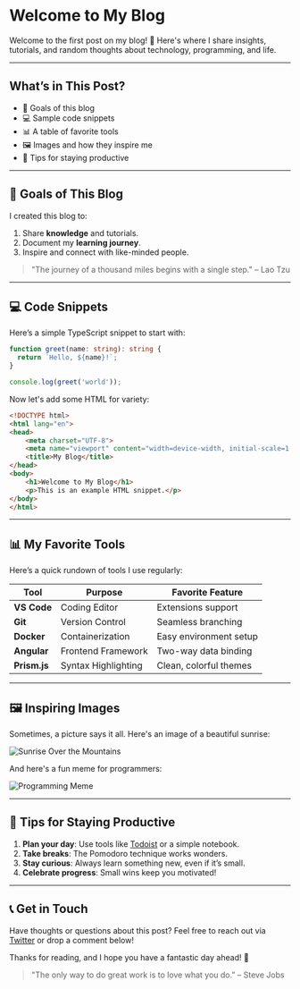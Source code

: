 # Welcome to My Blog

Welcome to the first post on my blog! 🎉 Here's where I share insights, tutorials, and random thoughts about technology, programming, and life.

---

## What’s in This Post?

- 🎯 Goals of this blog
- 💻 Sample code snippets
- 📊 A table of favorite tools
- 🖼️ Images and how they inspire me
- 🌟 Tips for staying productive

---

## 🎯 Goals of This Blog

I created this blog to:
1. Share **knowledge** and tutorials.
2. Document my **learning journey**.
3. Inspire and connect with like-minded people.

> "The journey of a thousand miles begins with a single step." – Lao Tzu

---

## 💻 Code Snippets

Here’s a simple TypeScript snippet to start with:

```typescript
function greet(name: string): string {
  return `Hello, ${name}!`;
}

console.log(greet('world'));
```

Now let's add some HTML for variety:

```html
<!DOCTYPE html>
<html lang="en">
<head>
    <meta charset="UTF-8">
    <meta name="viewport" content="width=device-width, initial-scale=1.0">
    <title>My Blog</title>
</head>
<body>
    <h1>Welcome to My Blog</h1>
    <p>This is an example HTML snippet.</p>
</body>
</html>
```

---

## 📊 My Favorite Tools

Here’s a quick rundown of tools I use regularly:

| Tool           | Purpose              | Favorite Feature           |
|----------------|----------------------|----------------------------|
| **VS Code**    | Coding Editor        | Extensions support         |
| **Git**        | Version Control      | Seamless branching         |
| **Docker**     | Containerization     | Easy environment setup     |
| **Angular**    | Frontend Framework   | Two-way data binding       |
| **Prism.js**   | Syntax Highlighting  | Clean, colorful themes     |

---

## 🖼️ Inspiring Images

Sometimes, a picture says it all. Here's an image of a beautiful sunrise:

![Sunrise Over the Mountains](https://via.placeholder.com/800x400.png?text=Sunrise+Image)

And here's a fun meme for programmers:

![Programming Meme](https://via.placeholder.com/400x400.png?text=Programming+Meme)

---

## 🌟 Tips for Staying Productive

1. **Plan your day**: Use tools like [Todoist](https://todoist.com) or a simple notebook.
2. **Take breaks**: The Pomodoro technique works wonders.
3. **Stay curious**: Always learn something new, even if it’s small.
4. **Celebrate progress**: Small wins keep you motivated!

---

## 📞 Get in Touch

Have thoughts or questions about this post? Feel free to reach out via [Twitter](https://twitter.com) or drop a comment below!

Thanks for reading, and I hope you have a fantastic day ahead! 🚀

> "The only way to do great work is to love what you do." – Steve Jobs
